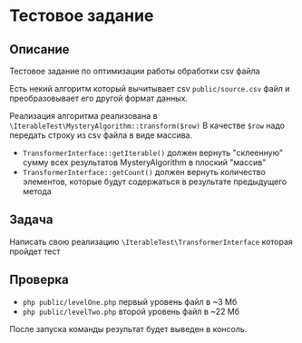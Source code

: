 # Тестовое задание

## Описание

Тестовое задание по оптимизации работы обработки csv файла

Есть некий алгоритм который вычитывает csv `public/source.csv` файл и
преобразовывает его другой формат данных.

Реализация алгоритма реализована в `\IterableTest\MysteryAlgorithm::transform($row)`
В качестве `$row` надо передать строку из csv файла в виде массива.

 - `TransformerInterface::getIterable()` должен вернуть "склеенную" сумму всех результатов MysteryAlgorithm в плоский "массив"
 - `TransformerInterface::getCount()` должен вернуть количество элементов, которые будут содержаться в результате предыдущего метода

## Задача

Написать свою реализацию `\IterableTest\TransformerInterface` которая пройдет тест

## Проверка

 - `php public/levelOne.php` первый уровень файл в ~3 Мб
 - `php public/levelTwo.php` второй уровень файл в ~22 Мб

После запуска команды результат будет выведен в консоль.
